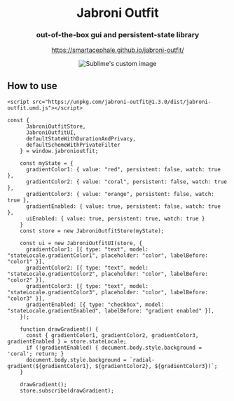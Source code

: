 <h1 align="center">Jabroni Outfit</h1>
<h3 align="center">out-of-the-box gui and persistent-state library</h3>
<p align="center"><a href="https://smartacephale.github.io/jabroni-outfit/">https://smartacephale.github.io/jabroni-outfit/</a></p>
<p align="center">
  <img src="https://i.imgur.com/hCyUJvd.png" alt="Sublime's custom image"/>
</p>

## How to use
```
<script src="https://unpkg.com/jabroni-outfit@1.3.0/dist/jabroni-outfit.umd.js"></script>
```

```
const {
      JabroniOutfitStore,
      JabroniOutfitUI,
      defaultStateWithDurationAndPrivacy,
      defaultSchemeWithPrivateFilter
    } = window.jabronioutfit;

    const myState = {
      gradientColor1: { value: "red", persistent: false, watch: true },
      gradientColor2: { value: "coral", persistent: false, watch: true },
      gradientColor3: { value: "orange", persistent: false, watch: true },
      gradientEnabled: { value: true, persistent: false, watch: true },
      uiEnabled: { value: true, persistent: true, watch: true }
    }
    const store = new JabroniOutfitStore(myState);

    const ui = new JabroniOutfitUI(store, {
      gradientColor1: [{ type: "text", model: "stateLocale.gradientColor1", placeholder: "color", labelBefore: "color1" }],
      gradientColor2: [{ type: "text", model: "stateLocale.gradientColor2", placeholder: "color", labelBefore: "color2" }],
      gradientColor3: [{ type: "text", model: "stateLocale.gradientColor3", placeholder: "color", labelBefore: "color3" }],
      gradientEnabled: [{ type: "checkbox", model: "stateLocale.gradientEnabled", labelBefore: "gradient enabled" }],
    });

    function drawGradient() {
      const { gradientColor1, gradientColor2, gradientColor3, gradientEnabled } = store.stateLocale;
      if (!gradientEnabled) { document.body.style.background = 'coral'; return; }
      document.body.style.background = `radial-gradient(${gradientColor1}, ${gradientColor2}, ${gradientColor3})`;
    }

    drawGradient();
    store.subscribe(drawGradient);
```
